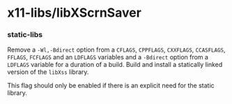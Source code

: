 # x11-libs/libXScrnSaver

### static-libs
Remove a `-Wl,-Bdirect` option from a `CFLAGS`, `CPPFLAGS`, `CXXFLAGS`, `CCASFLAGS`, `FFLAGS`, `FCFLAGS` and an `LDFLAGS` variables and a `-Bdirect` option from a `LDFLAGS` variable for a duration of a build. Build and install a statically linked version of the `libXss` library.

This flag should only be enabled if there is an explicit need for the static library.

